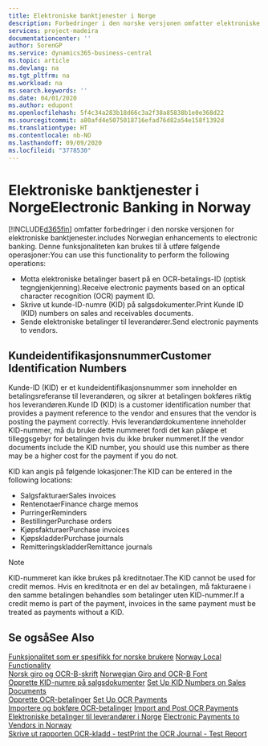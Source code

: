 ```yaml
---
title: Elektroniske banktjenester i Norge
description: Forbedringer i den norske versjonen omfatter elektroniske banktjenester.
services: project-madeira
documentationcenter: ''
author: SorenGP
ms.service: dynamics365-business-central
ms.topic: article
ms.devlang: na
ms.tgt_pltfrm: na
ms.workload: na
ms.search.keywords: ''
ms.date: 04/01/2020
ms.author: edupont
ms.openlocfilehash: 5f4c34a283b18d66c3a2f38a85838b1e0e368d22
ms.sourcegitcommit: a80afd4e5075018716efad76d82a54e158f1392d
ms.translationtype: HT
ms.contentlocale: nb-NO
ms.lasthandoff: 09/09/2020
ms.locfileid: "3778530"
---
```

# <a name="electronic-banking-in-norway"></a><span data-ttu-id="5c54a-103">Elektroniske banktjenester i Norge</span><span class="sxs-lookup"><span data-stu-id="5c54a-103">Electronic Banking in Norway</span></span>
[!INCLUDE[d365fin](../../includes/d365fin_md.md)] <span data-ttu-id="5c54a-104">omfatter forbedringer i den norske versjonen for elektroniske banktjenester.</span><span class="sxs-lookup"><span data-stu-id="5c54a-104">includes Norwegian enhancements to electronic banking.</span></span> <span data-ttu-id="5c54a-105">Denne funksjonaliteten kan brukes til å utføre følgende operasjoner:</span><span class="sxs-lookup"><span data-stu-id="5c54a-105">You can use this functionality to perform the following operations:</span></span>  

- <span data-ttu-id="5c54a-106">Motta elektroniske betalinger basert på en OCR-betalings-ID (optisk tegngjenkjenning).</span><span class="sxs-lookup"><span data-stu-id="5c54a-106">Receive electronic payments based on an optical character recognition (OCR) payment ID.</span></span>  
- <span data-ttu-id="5c54a-107">Skrive ut kunde-ID-numre (KID) på salgsdokumenter.</span><span class="sxs-lookup"><span data-stu-id="5c54a-107">Print Kunde ID (KID) numbers on sales and receivables documents.</span></span>  
- <span data-ttu-id="5c54a-108">Sende elektroniske betalinger til leverandører.</span><span class="sxs-lookup"><span data-stu-id="5c54a-108">Send electronic payments to vendors.</span></span>  

## <a name="customer-identification-numbers"></a><span data-ttu-id="5c54a-109">Kundeidentifikasjonsnummer</span><span class="sxs-lookup"><span data-stu-id="5c54a-109">Customer Identification Numbers</span></span>  
 <span data-ttu-id="5c54a-110">Kunde-ID (KID) er et kundeidentifikasjonsnummer som inneholder en betalingsreferanse til leverandøren, og sikrer at betalingen bokføres riktig hos leverandøren.</span><span class="sxs-lookup"><span data-stu-id="5c54a-110">Kunde ID (KID) is a customer identification number that provides a payment reference to the vendor and ensures that the vendor is posting the payment correctly.</span></span> <span data-ttu-id="5c54a-111">Hvis leverandørdokumentene inneholder KID-nummer, må du bruke dette nummeret fordi det kan påløpe et tilleggsgebyr for betalingen hvis du ikke bruker nummeret.</span><span class="sxs-lookup"><span data-stu-id="5c54a-111">If the vendor documents include the KID number, you should use this number as there may be a higher cost for the payment if you do not.</span></span>  

 <span data-ttu-id="5c54a-112">KID kan angis på følgende lokasjoner:</span><span class="sxs-lookup"><span data-stu-id="5c54a-112">The KID can be entered in the following locations:</span></span>  

- <span data-ttu-id="5c54a-113">Salgsfakturaer</span><span class="sxs-lookup"><span data-stu-id="5c54a-113">Sales invoices</span></span>  
- <span data-ttu-id="5c54a-114">Rentenotaer</span><span class="sxs-lookup"><span data-stu-id="5c54a-114">Finance charge memos</span></span>  
- <span data-ttu-id="5c54a-115">Purringer</span><span class="sxs-lookup"><span data-stu-id="5c54a-115">Reminders</span></span>  
- <span data-ttu-id="5c54a-116">Bestillinger</span><span class="sxs-lookup"><span data-stu-id="5c54a-116">Purchase orders</span></span>  
- <span data-ttu-id="5c54a-117">Kjøpsfakturaer</span><span class="sxs-lookup"><span data-stu-id="5c54a-117">Purchase invoices</span></span>  
- <span data-ttu-id="5c54a-118">Kjøpskladder</span><span class="sxs-lookup"><span data-stu-id="5c54a-118">Purchase journals</span></span>  
- <span data-ttu-id="5c54a-119">Remitteringskladder</span><span class="sxs-lookup"><span data-stu-id="5c54a-119">Remittance journals</span></span>  

> [!NOTE]  
>  <span data-ttu-id="5c54a-120">KID-nummeret kan ikke brukes på kreditnotaer.</span><span class="sxs-lookup"><span data-stu-id="5c54a-120">The KID cannot be used for credit memos.</span></span> <span data-ttu-id="5c54a-121">Hvis en kreditnota er en del av betalingen, må fakturaene i den samme betalingen behandles som betalinger uten KID-nummer.</span><span class="sxs-lookup"><span data-stu-id="5c54a-121">If a credit memo is part of the payment, invoices in the same payment must be treated as payments without a KID.</span></span>  

## <a name="see-also"></a><span data-ttu-id="5c54a-122">Se også</span><span class="sxs-lookup"><span data-stu-id="5c54a-122">See Also</span></span>  
 <span data-ttu-id="5c54a-123">[Funksjonalitet som er spesifikk for norske brukere](norway-local-functionality.md) </span><span class="sxs-lookup"><span data-stu-id="5c54a-123">[Norway Local Functionality](norway-local-functionality.md) </span></span>  
 <span data-ttu-id="5c54a-124">[Norsk giro og OCR-B-skrift](norwegian-giro-and-ocr-b-font.md) </span><span class="sxs-lookup"><span data-stu-id="5c54a-124">[Norwegian Giro and OCR-B Font](norwegian-giro-and-ocr-b-font.md) </span></span>  
 <span data-ttu-id="5c54a-125">[Opprette KID-numre på salgsdokumenter](how-to-set-up-kid-numbers-on-sales-documents.md) </span><span class="sxs-lookup"><span data-stu-id="5c54a-125">[Set Up KID Numbers on Sales Documents](how-to-set-up-kid-numbers-on-sales-documents.md) </span></span>  
 <span data-ttu-id="5c54a-126">[Opprette OCR-betalinger](how-to-set-up-ocr-payments.md) </span><span class="sxs-lookup"><span data-stu-id="5c54a-126">[Set Up OCR Payments](how-to-set-up-ocr-payments.md) </span></span>  
 <span data-ttu-id="5c54a-127">[Importere og bokføre OCR-betalinger](how-to-import-and-post-ocr-payments.md) </span><span class="sxs-lookup"><span data-stu-id="5c54a-127">[Import and Post OCR Payments](how-to-import-and-post-ocr-payments.md) </span></span>  
 <span data-ttu-id="5c54a-128">[Elektroniske betalinger til leverandører i Norge](electronic-payments-to-vendors-in-norway.md) </span><span class="sxs-lookup"><span data-stu-id="5c54a-128">[Electronic Payments to Vendors in Norway](electronic-payments-to-vendors-in-norway.md) </span></span>  
 [<span data-ttu-id="5c54a-129">Skrive ut rapporten OCR-kladd - test</span><span class="sxs-lookup"><span data-stu-id="5c54a-129">Print the OCR Journal - Test Report</span></span>](how-to-print-the-ocr-journal-test-report.md)
